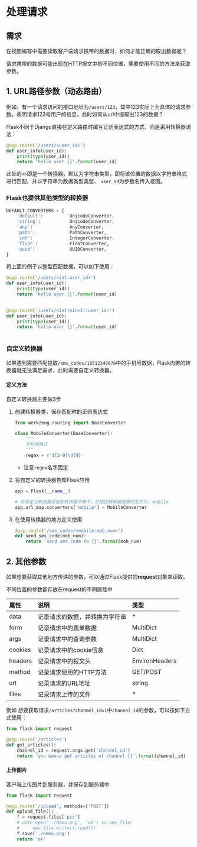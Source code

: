 # 处理请求

## 需求

在视图编写中需要读取客户端请求携带的数据时，如何才能正确的取出数据呢？

请求携带的数据可能出现在HTTP报文中的不同位置，需要使用不同的方法来获取参数。

## 1. URL路径参数（动态路由）

例如，有一个请求访问的接口地址为`/users/123`，其中123实际上为具体的请求参数，表明请求123号用户的信息。此时如何从url中提取出123的数据？

Flask不同于Django直接在定义路由时编写正则表达式的方式，而是采用转换器语法：

```python
@app.route('/users/<user_id>')
def user_info(user_id):
    print(type(user_id))
    return 'hello user {}'.format(user_id)
```

此处的`<>`即是一个转换器，默认为字符串类型，即将该位置的数据以字符串格式进行匹配、并以字符串为数据类型类型、 `user_id`为参数名传入视图。

### Flask也提供其他类型的转换器

```python
DEFAULT_CONVERTERS = {
    'default':          UnicodeConverter,
    'string':           UnicodeConverter,
    'any':              AnyConverter,
    'path':             PathConverter,
    'int':              IntegerConverter,
    'float':            FloatConverter,
    'uuid':             UUIDConverter,
}
```

将上面的例子以整型匹配数据，可以如下使用：

```python
@app.route('/users/<int:user_id>')
def user_info(user_id):
    print(type(user_id))
    return 'hello user {}'.format(user_id)
  

@app.route('/users/<int(min=1):user_id>')
def user_info(user_id):
    print(type(user_id))
    return 'hello user {}'.format(user_id)
 
```

### 自定义转换器

如果遇到需要匹配提取`/sms_codes/18512345678`中的手机号数据，Flask内置的转换器就无法满足需求，此时需要自定义转换器。

#### 定义方法

自定义转换器主要做3步

1. 创建转换器类，保存匹配时的正则表达式

   ```python
   from werkzeug.routing import BaseConverter
   
   class MobileConverter(BaseConverter):
       """
       手机号格式
       """
       regex = r'1[3-9]\d{9}'
   ```

   * 注意`regex`名字固定

2. 将自定义的转换器告知Flask应用

   ```python
   app = Flask(__name__)
   
   # 将自定义转换器添加到转换器字典中，并指定转换器使用时名字为: mobile
   app.url_map.converters['mobile'] = MobileConverter
   ```

3. 在使用转换器的地方定义使用

   ```python
   @app.route('/sms_codes/<mobile:mob_num>')
   def send_sms_code(mob_num):
       return 'send sms code to {}'.format(mob_num)
   ```

## 2. 其他参数

如果想要获取其他地方传递的参数，可以通过Flask提供的**request**对象来读取。

不同位置的参数都存放在request的不同属性中

| 属性    | 说明                           | 类型           |
| :------ | :----------------------------- | :------------- |
| data    | 记录请求的数据，并转换为字符串 | \*             |
| form    | 记录请求中的表单数据           | MultiDict      |
| args    | 记录请求中的查询参数           | MultiDict      |
| cookies | 记录请求中的cookie信息         | Dict           |
| headers | 记录请求中的报文头             | EnvironHeaders |
| method  | 记录请求使用的HTTP方法         | GET/POST       |
| url     | 记录请求的URL地址              | string         |
| files   | 记录请求上传的文件             | \*             |

例如 想要获取请求`/articles?channel_id=1`中`channel_id`的参数，可以按如下方式使用：

```python
from flask import request

@app.route('/articles')
def get_articles():
    channel_id = request.args.get('channel_id')
    return 'you wanna get articles of channel {}'.format(channel_id)
```

#### 上传图片

客户端上传图片到服务器，并保存到服务器中

```python
from flask import request

@app.route('/upload', methods=['POST'])
def upload_file():
    f = request.files['pic']
    # with open('./demo.png', 'wb') as new_file:
    #     new_file.write(f.read())
    f.save('./demo.png')
    return 'ok'
```

